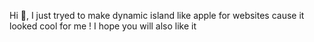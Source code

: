 Hi 👋, I just tryed to make dynamic island like apple for websites cause it looked cool for me ! I hope you will also like it 
